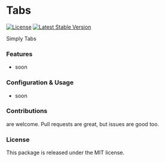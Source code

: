 # Tabs

[![License](https://poser.pugx.org/laravel-enso/tabs/license)](https://packagist.org/packages/laravel-enso/tabs)
[![Latest Stable Version](https://poser.pugx.org/laravel-enso/tabs/version)](https://packagist.org/packages/laravel-enso/tabs)

Simply Tabs

### Features

- soon

### Configuration & Usage

- soon

### Contributions

are welcome. Pull requests are great, but issues are good too.

### License

This package is released under the MIT license.